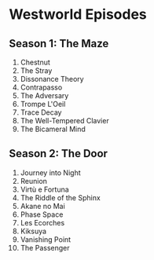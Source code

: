 # Westworld Episodes

## Season 1: The Maze
1. Chestnut
1. The Stray
1. Dissonance Theory
1. Contrapasso
1. The Adversary
1. Trompe L'Oeil
1. Trace Decay
1. The Well-Tempered Clavier
1. The Bicameral Mind

## Season 2: The Door
1. Journey into Night
1. Reunion
1. Virtù e Fortuna
1. The Riddle of the Sphinx
1. Akane no Mai
1. Phase Space
1. Les Ecorches
1. Kiksuya
1. Vanishing Point
1. The Passenger
